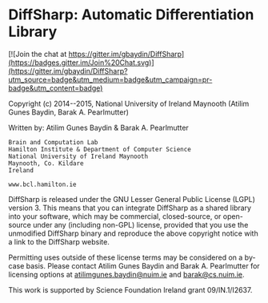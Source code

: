 
DiffSharp: Automatic Differentiation Library
============================================

[![Join the chat at https://gitter.im/gbaydin/DiffSharp](https://badges.gitter.im/Join%20Chat.svg)](https://gitter.im/gbaydin/DiffSharp?utm_source=badge&utm_medium=badge&utm_campaign=pr-badge&utm_content=badge)

Copyright (c) 2014--2015, National University of Ireland Maynooth (Atilim Gunes Baydin, Barak A. Pearlmutter)

Written by: Atilim Gunes Baydin & Barak A. Pearlmutter

    Brain and Computation Lab
    Hamilton Institute & Department of Computer Science
    National University of Ireland Maynooth
    Maynooth, Co. Kildare
    Ireland

    www.bcl.hamilton.ie

DiffSharp is released under the GNU Lesser General Public License (LGPL) version 3. This means that you can integrate DiffSharp as a shared library into your software, which may be commercial, closed-source, or open-source under any (including non-GPL) license, provided that you use the unmodified DiffSharp binary and reproduce the above copyright notice with a link to the DiffSharp website.

Permitting uses outside of these license terms may be considered on a by-case basis. Please contact Atilim Gunes Baydin and Barak A. Pearlmutter for licensing options at atilimgunes.baydin@nuim.ie and barak@cs.nuim.ie.

This work is supported by Science Foundation Ireland grant 09/IN.1/I2637.
